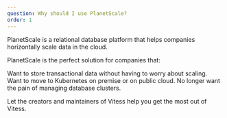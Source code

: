 ```yaml
---
question: Why should I use PlanetScale? 
order: 1
---
```


PlanetScale is a relational database platform that helps companies horizontally scale data in the cloud.

PlanetScale is the perfect solution for companies that:

Want to store transactional data without having to worry about scaling.
Want to move to Kubernetes on premise or on public cloud.
No longer want the pain of managing database clusters.

Let the creators and maintainers of Vitess help you get the most out of Vitess.
